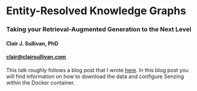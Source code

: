 # Entity-Resolved Knowledge Graphs
### Taking your Retrieval-Augmented Generation to the Next Level
#### Clair J. Sullivan, PhD
#### clair@clairsullivan.com

This talk roughly follows a blog post that I wrote [here](https://www.linkedin.com/pulse/when-graphrag-goesbad-study-why-you-cannot-afford-ignore-sullivan-7ymnc/?trackingId=DFMUEHkBg%2FNMizbjiZYoBw%3D%3D).  In this blog post you will find information on how to download the data and configure Senzing within the Docker container.

